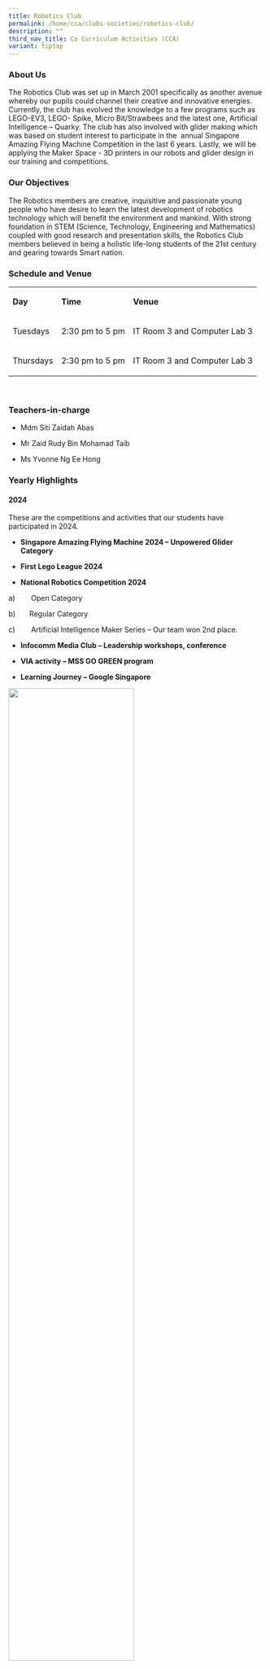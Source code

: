 ```yaml
---
title: Robotics Club
permalink: /home/cca/clubs-societies/robotics-club/
description: ""
third_nav_title: Co Curriculum Activities (CCA)
variant: tiptap
---
```

<h3></h3>
<h3>About Us</h3>
<p>The Robotics Club was set up in March 2001 specifically as another avenue
whereby our pupils could channel their creative and innovative energies.
Currently, the club has evolved the knowledge to a few programs such as
LEGO-EV3, LEGO- Spike, Micro Bit/Strawbees and the latest one, Artificial
Intelligence – Quarky. The club has also involved with glider making which
was based on student interest to participate in the &nbsp;annual Singapore
Amazing Flying Machine Competition in the last 6 years. Lastly, we will
be applying the Maker Space - 3D printers in our robots and glider design
in our training and competitions.</p>
<h3>Our Objectives</h3>
<p>The Robotics members are creative, inquisitive and passionate young people
who have desire to learn the latest development of robotics technology
which will benefit the environment and mankind. With strong foundation
in STEM (Science, Technology, Engineering and Mathematics) coupled with
good research and presentation skills, the Robotics Club members believed
in being a holistic life-long students of the 21st century and gearing
towards Smart nation.</p>
<h3>Schedule and Venue</h3>
<table style="minWidth: 75px">
<colgroup>
<col>
<col>
<col>
</colgroup>
<tbody>
<tr>
<td rowspan="1" colspan="1">
<p><strong>Day</strong>
</p>
</td>
<td rowspan="1" colspan="1">
<p><strong>Time</strong>
</p>
</td>
<td rowspan="1" colspan="1">
<p><strong>Venue</strong>
</p>
</td>
</tr>
<tr>
<td rowspan="1" colspan="1">
<p>Tuesdays</p>
</td>
<td rowspan="1" colspan="1">
<p>2:30 pm to 5 pm</p>
</td>
<td rowspan="1" colspan="1">
<p>IT Room 3 and Computer Lab 3</p>
</td>
</tr>
<tr>
<td rowspan="1" colspan="1">
<p>Thursdays</p>
</td>
<td rowspan="1" colspan="1">
<p>2:30 pm to 5 pm</p>
</td>
<td rowspan="1" colspan="1">
<p>IT Room 3 and Computer Lab 3</p>
</td>
</tr>
</tbody>
</table>
<p><strong>&nbsp;</strong>
</p>
<h3>Teachers-in-charge</h3>
<ul data-tight="true" class="tight">
<li>
<p>Mdm Siti Zaidah Abas</p>
</li>
<li>
<p>Mr Zaid Rudy Bin Mohamad Taib</p>
</li>
<li>
<p>Ms Yvonne Ng Ee Hong</p>
</li>
</ul>
<h3>Yearly Highlights</h3>
<h4>2024</h4>
<p>These are the competitions and activities that our students have participated
in 2024.</p>
<ul data-tight="true" class="tight">
<li>
<p><strong>Singapore Amazing Flying Machine 2024 – Unpowered Glider Category</strong>
</p>
</li>
<li>
<p><strong>First Lego League 2024</strong>
</p>
</li>
<li>
<p><strong>National Robotics Competition 2024</strong>
</p>
</li>
</ul>
<p>a)&nbsp;&nbsp;&nbsp;&nbsp;&nbsp;&nbsp;&nbsp; Open Category</p>
<p>b)&nbsp;&nbsp;&nbsp;&nbsp;&nbsp;&nbsp; Regular Category</p>
<p>c)&nbsp;&nbsp;&nbsp;&nbsp;&nbsp;&nbsp;&nbsp; Artificial Intelligence Maker
Series – Our team won 2nd place.</p>
<ul data-tight="true" class="tight">
<li>
<p><strong>Infocomm Media Club – Leadership workshops, conference</strong>
</p>
</li>
<li>
<p><strong>VIA activity – MSS GO GREEN program</strong>
</p>
</li>
<li>
<p><strong>Learning Journey – Google Singapore</strong>
</p>
</li>
</ul>
<p></p>
<div class="isomer-image-wrapper">
<img style="width: 70%;" height="auto" width="100%" alt="" src="/images/CCA/Robotics/Picture1.png">
</div>
<p></p>
<div class="isomer-image-wrapper">
<img style="width: 70%;" height="auto" width="100%" alt="" src="/images/CCA/Robotics/Picture2.png">
</div>
<p></p>
<p></p>
<div class="isomer-image-wrapper">
<img style="width: 70%;" height="auto" width="100%" alt="" src="/images/CCA/Robotics/Picture3.png">
</div>
<p></p>
<p></p>
<div class="isomer-image-wrapper">
<img style="width: 70%;" height="auto" width="100%" alt="" src="/images/CCA/Robotics/Picture4.png">
</div>
<p></p>
<div class="isomer-image-wrapper">
<img style="width: 60%;" height="auto" width="100%" alt="" src="/images/CCA/Robotics/Picture5.png">
</div>
<p><strong>NRC 2024</strong>
</p>
<p></p>
<div class="isomer-image-wrapper">
<img style="width: 70%;" height="auto" width="100%" alt="" src="/images/CCA/Robotics/Picture6.png">
</div>
<div class="isomer-image-wrapper">
<img style="width: 70%;" height="auto" width="100%" alt="" src="/images/CCA/Robotics/Picture8.png">
</div>
<p><strong>Learning Journey to Google Singapore</strong>
</p>
<h4>2023</h4>
<p>These are the competitions and activities that our students have participated
in 2023.</p>
<ol data-tight="true" class="tight">
<li>
<p>Singapore Amazing Flying Machine 2023</p>
</li>
<li>
<p>First Lego League 2023</p>
</li>
<li>
<p>National Robotics Competition 2023</p>
</li>
<li>
<p>Infocomm Media Club – Leadership workshops, conference</p>
</li>
</ol>
<p>VIA activities</p>
<ul data-tight="true" class="tight">
<li>
<p>Smart Ambassador in the national program, Healthier SG</p>
</li>
<li>
<p>TechSat : Teach underprivileged children to code and make artefacts using
StrawBees and MicroBit</p>
</li>
</ul>
<p></p>
<div class="isomer-image-wrapper">
<img style="width: 60%;" height="auto" width="100%" alt="" src="/images/CCA/Robotics/Picture9.png">
</div>
<p><strong>First Lego League 2023</strong>
</p>
<p></p>
<div class="isomer-image-wrapper">
<img style="width: 70%;" height="auto" width="100%" alt="" src="/images/CCA/Robotics/Picture10.png">
</div>
<div class="isomer-image-wrapper">
<img style="width: 70%;" height="auto" width="100%" alt="" src="/images/CCA/Robotics/Picture11.png">
</div>
<p><strong>National Robotics Competition 2023</strong>
</p>
<h4>2022</h4>
<p>These are the competitions and activities that our students have participated
in 2022.</p>
<ul data-tight="true" class="tight">
<li>
<p>Singapore Amazing Flying Machine 2022</p>
</li>
<li>
<p>First Lego League 2022</p>
</li>
<li>
<p>National Robotics Competition 2022</p>
</li>
<li>
<p>Singapore Energy Grand Challenge 2022</p>
</li>
<li>
<p>Infocomm Media Club – Leadership workshops</p>
</li>
</ul>
<p></p>
<table style="minWidth: 25px">
<colgroup>
<col>
</colgroup>
<tbody>
<tr>
<th rowspan="1" colspan="1">
<div class="isomer-image-wrapper">
<img style="width: 70%;" height="auto" width="100%" alt="" src="/images/CCA/Robotics/robotics_2023_04.jpg">
</div>
</th>
</tr>
<tr>
<td rowspan="1" colspan="1">
<p><strong>First Lego League 2022</strong>
</p>
</td>
</tr>
</tbody>
</table>
<h3></h3>
<p></p>